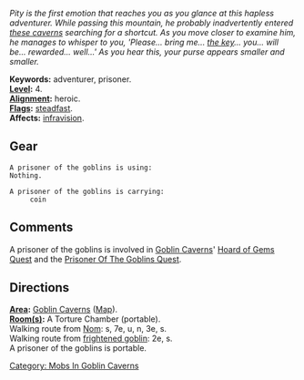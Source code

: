 *Pity is the first emotion that reaches you as you glance at this
hapless adventurer. While passing this mountain, he probably
inadvertently entered [these
caverns](:Category:_Goblin_Caverns.md "wikilink") searching for a
shortcut. As you move closer to examine him, he manages to whisper to
you, 'Please... bring me... [the key](Crude_Key.md "wikilink")... you...
will be... rewarded... well...' As you hear this, your purse appears
smaller and smaller.*

**Keywords:** adventurer, prisoner.  
**[Level](Level.md "wikilink"):** 4.  
**[Alignment](Alignment.md "wikilink"):** heroic.  
**[Flags](:Category:_Mob_Types.md "wikilink"):**
[steadfast](Sentinel_Mobs.md "wikilink").  
**Affects:** [infravision](Infravision.md "wikilink").  

## Gear

`A prisoner of the goblins is using:`  
`Nothing.`

`A prisoner of the goblins is carrying:`  
`     coin`

## Comments

A prisoner of the goblins is involved in [Goblin
Caverns](:Category:_Goblin_Caverns.md "wikilink")' [Hoard of Gems
Quest](Hoard_Of_Gems_Quest.md "wikilink") and the [Prisoner Of The
Goblins Quest](Prisoner_Of_The_Goblins_Quest "wikilink").

## Directions

**[Area](:Category:_Areas.md "wikilink"):** [Goblin
Caverns](:Category:_Goblin_Caverns.md "wikilink")
([Map](Goblin_Caverns_Map.md "wikilink")).  
**[Room(s)](:Category:_Rooms.md "wikilink"):** A Torture Chamber
(portable).  
Walking route from [Nom](Nom.md "wikilink"): s, 7e, u, n, 3e, s.  
Walking route from [frightened goblin](Frightened_Goblin.md "wikilink"):
2e, s.  
A prisoner of the goblins is portable.  

[Category: Mobs In Goblin
Caverns](Category:_Mobs_In_Goblin_Caverns "wikilink")
